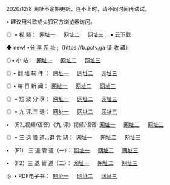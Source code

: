 <p>2020/12/8 网址不定期更新，连不上时，请不同时间再试试。
<p>• 建议用谷歌或火狐官方浏览器访问。
<p>◎  • 视 频： 
<a href="http://hel.guitarhaven.com/" target="_blank">网址一</a> 　 
<a href="http://hrd.guitarhaven.com/" target="_blank">网址二</a> 　 
<a href="http://hrd.guitarhaven.com/b.html" target="_blank">网址三</a>
<a href="https://yadi.sk/d/d0sUeAOpal3njw" target="_blank">　• 云下载 </a></p>
<p>◆ new! <a href="http://hup.guitarhaven.com/a.html">•分 享 网 址</a> ;（https://b.pctv.ga 请 收 藏） </p>

<p>◎•  小 站：  
<a href="http://hel.guitarhaven.com/f.html" target="_blank">网址一</a> 　 
<a href="http://hrd.guitarhaven.com/h.html" target="_blank">网址二</a> 　 
<a href="http://hrd.guitarhaven.com/k/" target="_blank">网址三</a></p><p>

<p>◎  • 翻 墙 软 件 ：  
<a href="http://hel.guitarhaven.com/ff/" target="_blank">网址一</a> 　 
<a href="http://hrd.guitarhaven.com/s/read/a1_nd.html" target="_blank">网址二</a> 　 
<a href="http://hrd.guitarhaven.com/ff/index.html" target="_blank">网址三</a></p>
<p>◎  • 每 日 新 闻：  
<a href="http://hel.guitarhaven.com/day/" target="_blank">网址一</a> 　 
<a href="http://hrd.guitarhaven.com/day/" target="_blank">网址二</a> 　 
<a href="http://hrd.guitarhaven.com/day/index.html" target="_blank">网址三</a></p>
<p>◎   • 短 波 分 享：  
<a href="http://hel.guitarhaven.com/h/" target="_blank">网址一</a> 　 
<a href="http://hrd.guitarhaven.com/h/" target="_blank">网址二</a> 　 
<a href="http://hrd.guitarhaven.com/h/index.html" target="_blank">网址三</a></p>
<p>◎   • 九 评.三 退：  
<a href="http://hel.guitarhaven.com/t/" target="_blank">网址一</a> 　 
<a href="http://hrd.guitarhaven.com/v2/index.html" target="_blank">网址二</a> 　 
<a href="http://hrd.guitarhaven.com/tt/index.html" target="_blank">网址三</a> 　</p>
<p>  • （E2_视频/语音）《九 评》视频/语音: 
<a href="http://hrd.guitarhaven.com/7738.html" target="_blank">网址一</a> 　 
<a href="http://hrd.guitarhaven.com/7614.html" target="_blank">网址二</a> 　 
<a href="http://hrd.guitarhaven.com/7633.html" target="_blank">网址三</a></p>
<p>◎   • 三 退 管 道...退 党 网：  
<a href="http://hel.guitarhaven.com/go/td1.html" target="_blank">网址一</a> 　 
<a href="http://hrd.guitarhaven.com/go/td2.html" target="_blank">网址二</a> 　 
<a href="http://hrd.guitarhaven.com/go/td3.html" target="_blank">网址三</a></p>
<p>  • （F1） 三 退 管 道（一）： 
<a href="http://hel.guitarhaven.com/dd/" target="_blank">网址一</a> 　 
<a href="http://hrd.guitarhaven.com/s/read/a1_tdx.html" target="_blank">网址二</a> 　 
<a href="http://hrd.guitarhaven.com/dd/" target="_blank">网址三</a></p>
<p>  • （F2）三 退 管 道（二）： 
<a href="http://hrd.guitarhaven.com/d/" target="_blank">网址一</a> 　 
<a href="http://hel.guitarhaven.com/d/index.html" target="_blank">网址二</a> 　 
<a href="http://hrd.guitarhaven.com/d/" target="_blank">网址三</a></p>
<p>◎   • PDF电子书：  
<a href="http://hel.guitarhaven.com/p/" target="_blank">网址一</a> 　 
<a href="http://hrd.guitarhaven.com/p/index.html" target="_blank">网址二</a> 　 
<a href="http://hrd.guitarhaven.com/p/" target="_blank">网址三</a></p>

